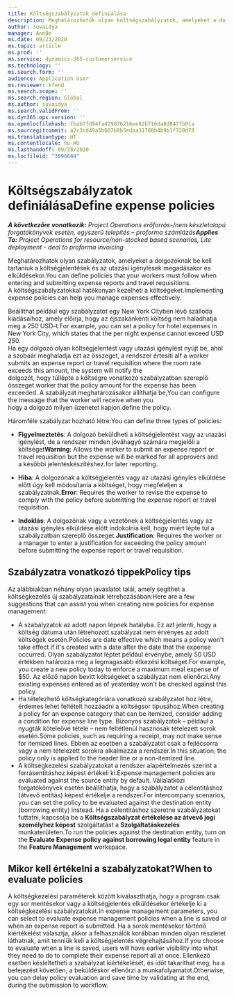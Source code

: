```yaml
---
title: Költségszabályzatok definiálása
description: Meghatározhatók olyan költségszabályzatok, amelyeket a dolgozóknak be kell tartaniuk a költségjelentések és az utazási igénylések megadásakor és elküldésekor.
author: suvaidya
manager: AnnBe
ms.date: 09/23/2020
ms.topic: article
ms.prod: ''
ms.service: dynamics-365-customerservice
ms.technology: ''
ms.search.form: ''
audience: Application User
ms.reviewer: kfend
ms.search.scope: ''
ms.search.region: Global
ms.author: suvaidya
ms.search.validFrom: ''
ms.dyn365.ops.version: ''
ms.openlocfilehash: fbab7fd94fa429876216ee82b716da8d847fb01a
ms.sourcegitcommit: a2c3cd49a3b667b8b5edaa31788b4b9b1f728d78
ms.translationtype: HT
ms.contentlocale: hu-HU
ms.lasthandoff: 09/28/2020
ms.locfileid: "3896644"
---
```

# <a name="define-expense-policies"></a><span data-ttu-id="0ef2d-103">Költségszabályzatok definiálása</span><span class="sxs-lookup"><span data-stu-id="0ef2d-103">Define expense policies</span></span>

<span data-ttu-id="0ef2d-104">_**A következőre vonatkozik:** Project Operations erőforrás-/nem készletalapú forgatókönyvek esetén, egyszerű telepítés – proforma számlázás_</span><span class="sxs-lookup"><span data-stu-id="0ef2d-104">_**Applies To:** Project Operations for resource/non-stocked based scenarios, Lite deployment - deal to proforma invoicing_</span></span>

<span data-ttu-id="0ef2d-105">Meghatározhatók olyan szabályzatok, amelyeket a dolgozóknak be kell tartaniuk a költségjelentések és az utazási igénylések megadásakor és elküldésekor.</span><span class="sxs-lookup"><span data-stu-id="0ef2d-105">You can define policies that your workers must follow when entering and submitting expense reports and travel requisitions.</span></span>         
<span data-ttu-id="0ef2d-106">A költségszabályzatokkal hatékonyan kezelheti a költségeket.</span><span class="sxs-lookup"><span data-stu-id="0ef2d-106">Implementing expense policies can help you manage expenses effectively.</span></span>         

<span data-ttu-id="0ef2d-107">Beállíthat például egy szabályzatot egy New York Cityben lévő szálloda kiadásaihoz, amely előírja, hogy az éjszakánkénti költség nem haladhatja meg a 250 USD-t.</span><span class="sxs-lookup"><span data-stu-id="0ef2d-107">For example, you can set a policy for hotel expenses in New York City, which states that the per night expense cannot exceed USD 250.</span></span>       
<span data-ttu-id="0ef2d-108">Ha egy dolgozó olyan költségjelentést vagy utazási igénylést nyújt be, ahol a szobaár meghaladja ezt az összeget, a rendszer értesíti a</span><span class="sxs-lookup"><span data-stu-id="0ef2d-108">If a worker submits an expense report or travel requisition where the room rate exceeds this amount, the system will notify the</span></span>         
<span data-ttu-id="0ef2d-109">dolgozót, hogy túllépte a költségre vonatkozó szabályzatban szereplő összeget.</span><span class="sxs-lookup"><span data-stu-id="0ef2d-109">worker that the policy amount for the expense has been exceeded.</span></span> <span data-ttu-id="0ef2d-110">A szabályzat meghatározásakor állíthatja be,</span><span class="sxs-lookup"><span data-stu-id="0ef2d-110">You can configure the message that the worker will receive when you</span></span>        
<span data-ttu-id="0ef2d-111">hogy a dolgozó milyen üzenetet kapjon.</span><span class="sxs-lookup"><span data-stu-id="0ef2d-111">define the policy.</span></span>      
        
<span data-ttu-id="0ef2d-112">Háromféle szabályzat hozható létre:</span><span class="sxs-lookup"><span data-stu-id="0ef2d-112">You can define three types of policies:</span></span>         
        
- <span data-ttu-id="0ef2d-113">**Figyelmeztetés**: A dolgozó beküldheti a költségjelentést vagy az utazási igénylést, de a rendszer minden jóváhagyó számára megjelöli a költséget</span><span class="sxs-lookup"><span data-stu-id="0ef2d-113">**Warning**: Allows the worker to submit an expense report or travel requisition but the expense will be marked for all approvers and</span></span>         
  <span data-ttu-id="0ef2d-114">a későbbi jelentéskészítéshez.</span><span class="sxs-lookup"><span data-stu-id="0ef2d-114">for later reporting.</span></span>        

- <span data-ttu-id="0ef2d-115">**Hiba**: A dolgozónak a költségjelentés vagy az utazási igénylés elküldése előtt úgy kell módosítania a költséget, hogy megfeleljen a szabályzatnak.</span><span class="sxs-lookup"><span data-stu-id="0ef2d-115">**Error**: Requires the worker to revise the expense to comply with the policy before submitting the expense report or travel requisition.</span></span>        
 
 - <span data-ttu-id="0ef2d-116">**Indoklás**: A dolgozónak vagy a vezetőnek a költségjelentés vagy az utazási igénylés elküldése előtt indokolnia kell, hogy miért lépte túl a szabályzatban szereplő összeget.</span><span class="sxs-lookup"><span data-stu-id="0ef2d-116">**Justification**: Requires the worker or a manager to enter a justification for exceeding the policy amount before submitting the expense report or travel requisition.</span></span>        

## <a name="policy-tips"></a><span data-ttu-id="0ef2d-117">Szabályzatra vonatkozó tippek</span><span class="sxs-lookup"><span data-stu-id="0ef2d-117">Policy tips</span></span>
<span data-ttu-id="0ef2d-118">Az alábbiakban néhány olyan javaslatot talál, amely segíthet a költségkezelés új szabályzatainak létrehozásában:</span><span class="sxs-lookup"><span data-stu-id="0ef2d-118">Here are a few suggestions that can assist you when creating new policies for expense management:</span></span> 

- <span data-ttu-id="0ef2d-119">A szabályzatok az adott napon lépnek hatályba. Ez azt jelenti, hogy a költség dátuma után létrehozott szabályzat nem érvényes az adott költségek esetén.</span><span class="sxs-lookup"><span data-stu-id="0ef2d-119">Policies are date effective which means a policy won't take effect if it's created with a date after the date that the expense occurred.</span></span> <span data-ttu-id="0ef2d-120">Olyan szabályzatot léptet például érvénybe, amely 50 USD értékben határozza meg a legmagasabb étkezési költséget.</span><span class="sxs-lookup"><span data-stu-id="0ef2d-120">For example, you create a new policy today to enforce a maximum meal expense of $50.</span></span> <span data-ttu-id="0ef2d-121">Az előző napon bevitt költségeket a szabályzat nem ellenőrzi.</span><span class="sxs-lookup"><span data-stu-id="0ef2d-121">Any existing expenses entered as of yesterday won't be checked against this policy.</span></span>
- <span data-ttu-id="0ef2d-122">Ha tételezhető költségkategóriára vonatkozó szabályzatot hoz létre, érdemes lehet feltételt hozzáadni a költségsor típusához.</span><span class="sxs-lookup"><span data-stu-id="0ef2d-122">When creating a policy for an expense category that can be itemized, consider adding a condition for expense line type.</span></span> <span data-ttu-id="0ef2d-123">Bizonyos szabályzatok – például a nyugták köteleővé tétele – nem feltétlenül hasznosak tételezett sorok esetén.</span><span class="sxs-lookup"><span data-stu-id="0ef2d-123">Some policies, such as requiring a receipt, may not make sense for itemized lines.</span></span> <span data-ttu-id="0ef2d-124">Ebben az esetben a szabályzatot csak a fejlécsorra vagy a nem tételezett sorokra alkalmazza a rendszer.</span><span class="sxs-lookup"><span data-stu-id="0ef2d-124">In this situation, the policy only is applied to the header line or a non-itemized line.</span></span> 
- <span data-ttu-id="0ef2d-125">A költségkezelési szabályzatokat a rendszer alapértelmezés szerint a forrásentitáshoz képest értékeli ki.</span><span class="sxs-lookup"><span data-stu-id="0ef2d-125">Expense management policies are evaluated against the source entity by default.</span></span> <span data-ttu-id="0ef2d-126">Vállalatközi forgatókönyvek esetén beállíthatja, hogy a szabályzatot a célentitáshoz (átvevő entitás) képest értékelje a rendszer.</span><span class="sxs-lookup"><span data-stu-id="0ef2d-126">For intercompany scenarios, you can set the policy to be evaluated against the destination entity (borrowing entity) instead.</span></span> <span data-ttu-id="0ef2d-127">Ha a célentitáshoz szeretne szabályzatokat futtatni, kapcsolja be a **Költségszabályzat értékelése az átvevő jogi személyhez képest** szolgáltatást a **Szolgáltatáskezelés** munkaterületen.</span><span class="sxs-lookup"><span data-stu-id="0ef2d-127">To run the policies against the destination entity, turn on the **Evaluate Expense policy against borrowing legal entity** feature in the **Feature Management** workspace.</span></span>

## <a name="when-to-evaluate-policies"></a><span data-ttu-id="0ef2d-128">Mikor kell értékelni a szabályzatokat?</span><span class="sxs-lookup"><span data-stu-id="0ef2d-128">When to evaluate policies</span></span>

<span data-ttu-id="0ef2d-129">A költségkezelési paraméterek között kiválaszthatja, hogy a program csak egy sor mentésekor vagy a költségjelentés elküldésekor értékelje ki a költségkezelési szabályzatokat.</span><span class="sxs-lookup"><span data-stu-id="0ef2d-129">In expense management parameters, you can select to evaluate expense management policies when a line is saved or when an expense report is submitted.</span></span> <span data-ttu-id="0ef2d-130">Ha a sorok mentésekor történő kiértékelést választja, akkor a felhasználók korábban minden olyan részletet láthatnak, amit tenniük kell a költségjelentés végrehajtásához.</span><span class="sxs-lookup"><span data-stu-id="0ef2d-130">If you choose to evaluate when a line is saved, users will have earlier visibility into what they need to do to complete their expense report all at once.</span></span> <span data-ttu-id="0ef2d-131">Ellenkező esetben késleltetheti a szabályzat kiértékelését, és időt takaríthat meg, ha a befejezést követően, a beküldéskor ellenőrzi a munkafolyamatot.</span><span class="sxs-lookup"><span data-stu-id="0ef2d-131">Otherwise, you can delay policy evaluation and save time by validating at the end, during the submission to workflow.</span></span>
